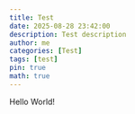 ```yaml
---
title: Test
date: 2025-08-28 23:42:00
description: Test description
author: me
categories: [Test]
tags: [test]
pin: true
math: true
---
```


Hello World!
